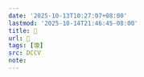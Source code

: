 ```yaml
---
date: '2025-10-13T10:27:07+08:00'
lastmod: '2025-10-14T21:46:45-08:00'
title: 􀱣
url: 􀱣
tags: [瓊]
src: DCCV
note:
---
```

